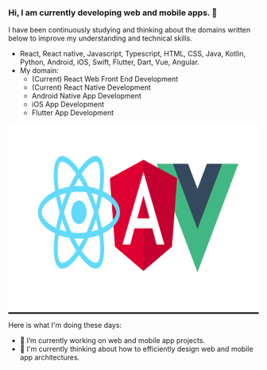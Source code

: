 ### Hi, I am currently developing web and mobile apps. 👋
I have been continuously studying and thinking about the domains written below to improve my understanding and technical skills.
- React, React native, Javascript, Typescript, HTML, CSS, Java, Kotlin, Python, Android, iOS, Swift, Flutter, Dart, Vue, Angular.
- My domain: 
  - (Current) React Web Front End Development
  - (Current) React Native Development
  - Android Native App Development
  - iOS App Development
  - Flutter App Development

<p align="center" style="background-color: #000">
  <img src="main_logo.png" width="700" height="380" alt="accessibility text">
</p>

Here is what I'm doing these days:

- 🔭 I’m currently working on web and mobile app projects.
- 🌱 I'm currently thinking about how to efficiently design web and mobile app architectures.
